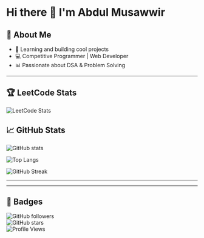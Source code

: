 # Hi there 👋 I'm Abdul Musawwir  

## 🚀 About Me  
- 🌱 Learning and building cool projects  
- 💻 Competitive Programmer | Web Developer  
- 📊 Passionate about DSA & Problem Solving  

---
## 🏆 LeetCode Stats  
![LeetCode Stats](https://leetcard.jacoblin.cool/abdul_musawwir?theme=dark&font=Karma&ext=heatmap&ext=contest)



## 📈 GitHub Stats  

![GitHub stats](https://github-readme-stats.vercel.app/api?username=abdulmusawwir2&show_icons=true&theme=radical)  

![Top Langs](https://github-readme-stats.vercel.app/api/top-langs/?username=abdulmusawwir2&layout=compact&theme=radical)  

![GitHub Streak](https://github-readme-streak-stats.herokuapp.com/?user=abdulmusawwir2&theme=radical)  

---




---

## 🔗 Badges  

![GitHub followers](https://img.shields.io/github/followers/abdulmusawwir2?style=social)  
![GitHub stars](https://img.shields.io/github/stars/abdulmusawwir2?style=social)  
![Profile Views](https://komarev.com/ghpvc/?username=abdulmusawwir2&color=blue)  



